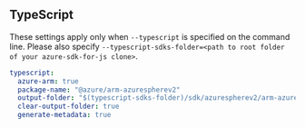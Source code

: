 ## TypeScript

These settings apply only when `--typescript` is specified on the command line.
Please also specify `--typescript-sdks-folder=<path to root folder of your azure-sdk-for-js clone>`.

``` yaml $(typescript)
typescript:
  azure-arm: true
  package-name: "@azure/arm-azurespherev2"
  output-folder: "$(typescript-sdks-folder)/sdk/azurespherev2/arm-azurespherev2"
  clear-output-folder: true
  generate-metadata: true
```